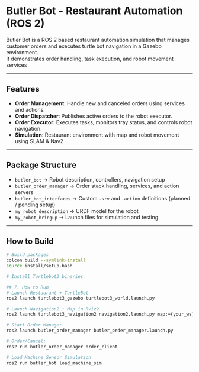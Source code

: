 # Butler Bot - Restaurant Automation (ROS 2)

Butler Bot is a ROS 2 based restaurant automation simulation that manages customer orders and executes turtle bot navigation in a Gazebo environment.  
It demonstrates order handling, task execution, and robot movement services

---

## Features
- **Order Management**: Handle new and canceled orders using services and actions.  
- **Order Dispatcher**: Publishes active orders to the robot executor.  
- **Order Executor**: Executes tasks, monitors tray status, and controls robot navigation.  
- **Simulation**: Restaurant environment with map and robot movement using SLAM & Nav2
---

## Package Structure
- `butler_bot` → Robot description, controllers, navigation setup
- `butler_order_manager` → Order stack handling, services, and action servers  
- `butler_bot_interfaces` → Custom `.srv` and `.action` definitions (planned / pending setup)  
- `my_robot_description` → URDF model for the robot  
- `my_robot_bringup` → Launch files for simulation and testing     

---

## How to Build
```bash
# Build packages
colcon build --symlink-install
source install/setup.bash

# Install Turtlebot3 binaries

## 7. How to Run
# Launch Restaurant + TurtleBot
ros2 launch turtlebot3_gazebo turtlebot3_world.launch.py

# Launch Navigation2 + Map in Rviz2
ros2 launch turtlebot3_navigation2 navigation2.launch.py map:={your_ws}src/restaurant/config/maps/restaurant.yaml

# Start Order Manager
ros2 launch butler_order_manager butler_order_manager.launch.py

# Order/Cancel:
ros2 run butler_order_manager order_client

# Load Machine Sensor Simulation
ros2 run butler_bot load_machine_sim
